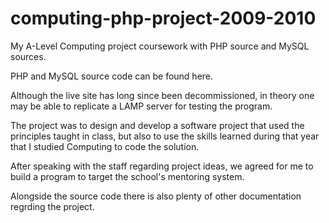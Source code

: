 # computing-php-project-2009-2010
My A-Level Computing project coursework with PHP source and MySQL sources.

PHP and MySQL source code can be found here.

Although the live site has long since been decommissioned, in theory one may be able to replicate a LAMP server for testing the program.

The project was to design and develop a software project that used the principles taught in class, but also to use the skills learned during that year that I studied Computing to code the solution.

After speaking with the staff regarding project ideas, we agreed for me to build a program to target the school's mentoring system.

Alongside the source code there is also plenty of other documentation regrding the project.
